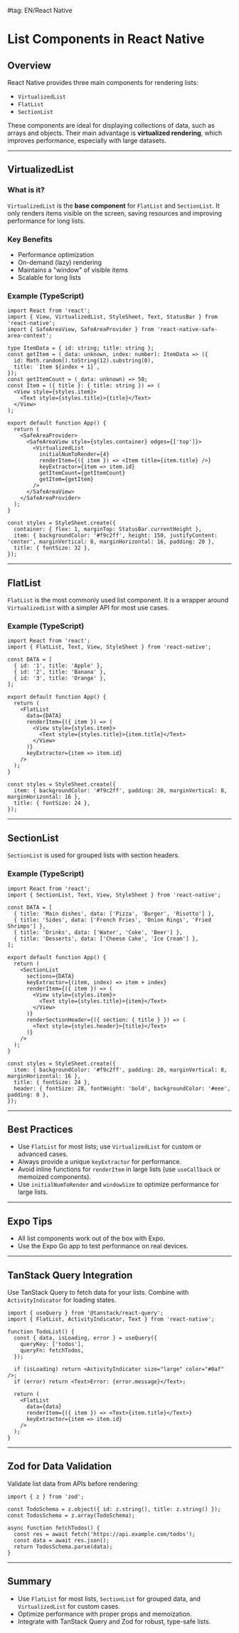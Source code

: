 #tag: EN/React Native
# List Components in React Native

## Overview
React Native provides three main components for rendering lists:
- `VirtualizedList`
- `FlatList`
- `SectionList`

These components are ideal for displaying collections of data, such as arrays and objects. Their main advantage is **virtualized rendering**, which improves performance, especially with large datasets.

---

## VirtualizedList
### What is it?
`VirtualizedList` is the **base component** for `FlatList` and `SectionList`. It only renders items visible on the screen, saving resources and improving performance for long lists.

### Key Benefits
- Performance optimization
- On-demand (lazy) rendering
- Maintains a "window" of visible items
- Scalable for long lists

### Example (TypeScript)
```tsx
import React from 'react';
import { View, VirtualizedList, StyleSheet, Text, StatusBar } from 'react-native';
import { SafeAreaView, SafeAreaProvider } from 'react-native-safe-area-context';

type ItemData = { id: string; title: string };
const getItem = (_data: unknown, index: number): ItemData => ({
  id: Math.random().toString(12).substring(0),
  title: `Item ${index + 1}`,
});
const getItemCount = (_data: unknown) => 50;
const Item = ({ title }: { title: string }) => (
  <View style={styles.item}>
    <Text style={styles.title}>{title}</Text>
  </View>
);

export default function App() {
  return (
    <SafeAreaProvider>
      <SafeAreaView style={styles.container} edges={['top']}>
        <VirtualizedList
          initialNumToRender={4}
          renderItem={({ item }) => <Item title={item.title} />}
          keyExtractor={item => item.id}
          getItemCount={getItemCount}
          getItem={getItem}
        />
      </SafeAreaView>
    </SafeAreaProvider>
  );
}

const styles = StyleSheet.create({
  container: { flex: 1, marginTop: StatusBar.currentHeight },
  item: { backgroundColor: '#f9c2ff', height: 150, justifyContent: 'center', marginVertical: 8, marginHorizontal: 16, padding: 20 },
  title: { fontSize: 32 },
});
```

---

## FlatList
`FlatList` is the most commonly used list component. It is a wrapper around `VirtualizedList` with a simpler API for most use cases.

### Example (TypeScript)
```tsx
import React from 'react';
import { FlatList, Text, View, StyleSheet } from 'react-native';

const DATA = [
  { id: '1', title: 'Apple' },
  { id: '2', title: 'Banana' },
  { id: '3', title: 'Orange' },
];

export default function App() {
  return (
    <FlatList
      data={DATA}
      renderItem={({ item }) => (
        <View style={styles.item}>
          <Text style={styles.title}>{item.title}</Text>
        </View>
      )}
      keyExtractor={item => item.id}
    />
  );
}

const styles = StyleSheet.create({
  item: { backgroundColor: '#f9c2ff', padding: 20, marginVertical: 8, marginHorizontal: 16 },
  title: { fontSize: 24 },
});
```

---

## SectionList
`SectionList` is used for grouped lists with section headers.

### Example (TypeScript)
```tsx
import React from 'react';
import { SectionList, Text, View, StyleSheet } from 'react-native';

const DATA = [
  { title: 'Main dishes', data: ['Pizza', 'Burger', 'Risotto'] },
  { title: 'Sides', data: ['French Fries', 'Onion Rings', 'Fried Shrimps'] },
  { title: 'Drinks', data: ['Water', 'Coke', 'Beer'] },
  { title: 'Desserts', data: ['Cheese Cake', 'Ice Cream'] },
];

export default function App() {
  return (
    <SectionList
      sections={DATA}
      keyExtractor={(item, index) => item + index}
      renderItem={({ item }) => (
        <View style={styles.item}>
          <Text style={styles.title}>{item}</Text>
        </View>
      )}
      renderSectionHeader={({ section: { title } }) => (
        <Text style={styles.header}>{title}</Text>
      )}
    />
  );
}

const styles = StyleSheet.create({
  item: { backgroundColor: '#f9c2ff', padding: 20, marginVertical: 8, marginHorizontal: 16 },
  title: { fontSize: 24 },
  header: { fontSize: 28, fontWeight: 'bold', backgroundColor: '#eee', padding: 8 },
});
```

---

## Best Practices
- Use `FlatList` for most lists; use `VirtualizedList` for custom or advanced cases.
- Always provide a unique `keyExtractor` for performance.
- Avoid inline functions for `renderItem` in large lists (use `useCallback` or memoized components).
- Use `initialNumToRender` and `windowSize` to optimize performance for large lists.

---

## Expo Tips
- All list components work out of the box with Expo.
- Use the Expo Go app to test performance on real devices.

---

## TanStack Query Integration
Use TanStack Query to fetch data for your lists. Combine with `ActivityIndicator` for loading states.

```tsx
import { useQuery } from '@tanstack/react-query';
import { FlatList, ActivityIndicator, Text } from 'react-native';

function TodoList() {
  const { data, isLoading, error } = useQuery({
    queryKey: ['todos'],
    queryFn: fetchTodos,
  });

  if (isLoading) return <ActivityIndicator size="large" color="#0af" />;
  if (error) return <Text>Error: {error.message}</Text>;

  return (
    <FlatList
      data={data}
      renderItem={({ item }) => <Text>{item.title}</Text>}
      keyExtractor={item => item.id}
    />
  );
}
```

---

## Zod for Data Validation
Validate list data from APIs before rendering:

```tsx
import { z } from 'zod';

const TodoSchema = z.object({ id: z.string(), title: z.string() });
const TodosSchema = z.array(TodoSchema);

async function fetchTodos() {
  const res = await fetch('https://api.example.com/todos');
  const data = await res.json();
  return TodosSchema.parse(data);
}
```

---

## Summary
- Use `FlatList` for most lists, `SectionList` for grouped data, and `VirtualizedList` for custom cases.
- Optimize performance with proper props and memoization.
- Integrate with TanStack Query and Zod for robust, type-safe lists. 